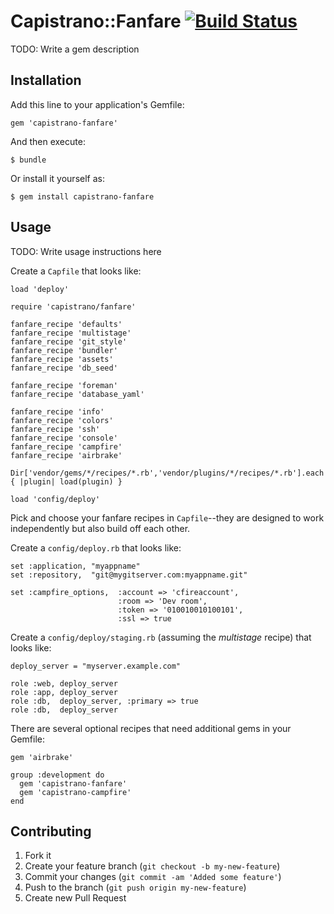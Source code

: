 # Capistrano::Fanfare [![Build Status](https://secure.travis-ci.org/fnichol/capistrano-fanfare.png)](http://travis-ci.org/fnichol/capistrano-fanfare)

TODO: Write a gem description

## Installation

Add this line to your application's Gemfile:

    gem 'capistrano-fanfare'

And then execute:

    $ bundle

Or install it yourself as:

    $ gem install capistrano-fanfare

## Usage

TODO: Write usage instructions here

Create a `Capfile` that looks like:

    load 'deploy'

    require 'capistrano/fanfare'

    fanfare_recipe 'defaults'
    fanfare_recipe 'multistage'
    fanfare_recipe 'git_style'
    fanfare_recipe 'bundler'
    fanfare_recipe 'assets'
    fanfare_recipe 'db_seed'

    fanfare_recipe 'foreman'
    fanfare_recipe 'database_yaml'

    fanfare_recipe 'info'
    fanfare_recipe 'colors'
    fanfare_recipe 'ssh'
    fanfare_recipe 'console'
    fanfare_recipe 'campfire'
    fanfare_recipe 'airbrake'

    Dir['vendor/gems/*/recipes/*.rb','vendor/plugins/*/recipes/*.rb'].each { |plugin| load(plugin) }

    load 'config/deploy'

Pick and choose your fanfare recipes in `Capfile`--they are designed to work
independently but also build off each other.

Create a `config/deploy.rb` that looks like:

    set :application, "myappname"
    set :repository,  "git@mygitserver.com:myappname.git"

    set :campfire_options,  :account => 'cfireaccount',
                            :room => 'Dev room',
                            :token => '010010010100101',
                            :ssl => true

Create a `config/deploy/staging.rb` (assuming the *multistage* recipe) that
looks like:

    deploy_server = "myserver.example.com"

    role :web, deploy_server
    role :app, deploy_server
    role :db,  deploy_server, :primary => true
    role :db,  deploy_server

There are several optional recipes that need additional gems in your Gemfile:

    gem 'airbrake'

    group :development do
      gem 'capistrano-fanfare'
      gem 'capistrano-campfire'
    end

## Contributing

1. Fork it
2. Create your feature branch (`git checkout -b my-new-feature`)
3. Commit your changes (`git commit -am 'Added some feature'`)
4. Push to the branch (`git push origin my-new-feature`)
5. Create new Pull Request
